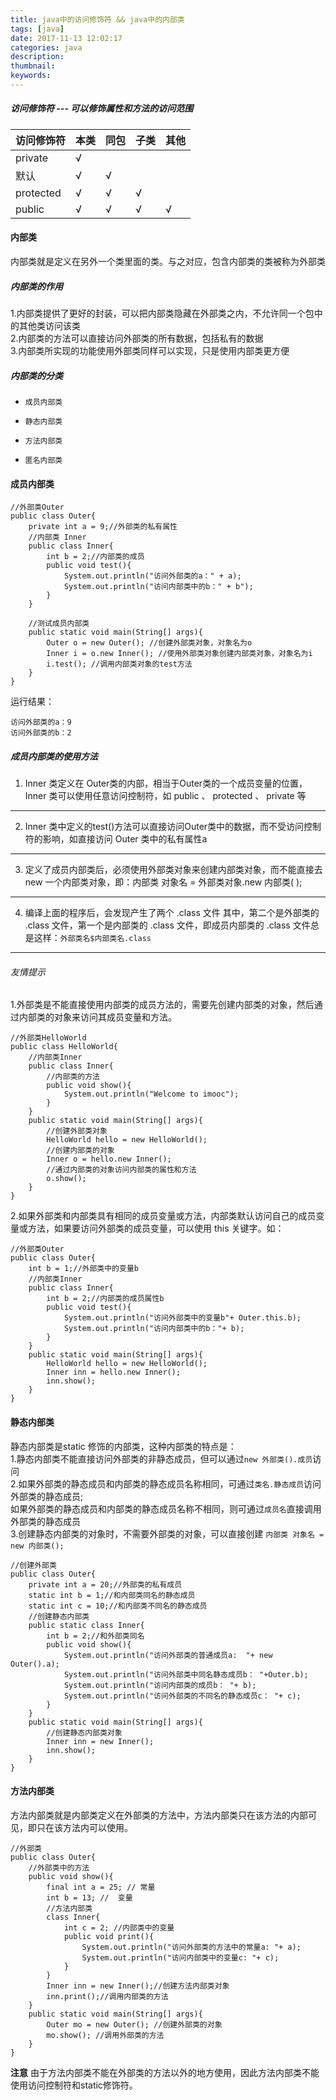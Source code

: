 ```yaml
---
title: java中的访问修饰符 && java中的内部类
tags: [java]
date: 2017-11-13 12:02:17
categories: java 
description:
thumbnail:
keywords:
---
```

##### 访问修饰符 --- 可以修饰属性和方法的访问范围

访问修饰符 | 本类 | 同包 | 子类 | 其他
---|---|---|---|---|
private | √ | | | 
默认 | √ | √ | |
protected | √ | √ | √ |
public | √ | √ | √ | √
<!-- more -->
#### 内部类
内部类就是定义在另外一个类里面的类。与之对应，包含内部类的类被称为外部类
##### 内部类的作用
1.内部类提供了更好的封装，可以把内部类隐藏在外部类之内，不允许同一个包中的其他类访问该类  
2.内部类的方法可以直接访问外部类的所有数据，包括私有的数据  
3.内部类所实现的功能使用外部类同样可以实现，只是使用内部类更方便
##### 内部类的分类  
-     成员内部类
-     静态内部类
-     方法内部类
-     匿名内部类
#### 成员内部类
```
//外部类Outer
public class Outer{
    private int a = 9;//外部类的私有属性
    //内部类 Inner
    public class Inner{
        int b = 2;//内部类的成员
        public void test(){
            System.out.println("访问外部类的a：" + a);
            System.out.println("访问内部类中的b：" + b");
        }
    }
    
    //测试成员内部类
    public static void main(String[] args){
        Outer o = new Outer(); //创建外部类对象，对象名为o
        Inner i = o.new Inner(); //使用外部类对象创建内部类对象，对象名为i
        i.test(); //调用内部类对象的test方法
    }
}
```
运行结果：
```
访问外部类的a：9
访问外部类的b：2
```
##### 成员内部类的使用方法
1. Inner 类定义在 Outer类的内部，相当于Outer类的一个成员变量的位置，Inner 类可以使用任意访问控制符，如 public 、 protected 、 private 等  

---

2. Inner 类中定义的test()方法可以直接访问Outer类中的数据，而不受访问控制符的影响，如直接访问 Outer 类中的私有属性a  

---

3. 定义了成员内部类后，必须使用外部类对象来创建内部类对象，而不能直接去 new 一个内部类对象，即：内部类 对象名 = 外部类对象.new 内部类( );  

---

4. 编译上面的程序后，会发现产生了两个 .class 文件 其中，第二个是外部类的 .class 文件，第一个是内部类的 .class 文件，即成员内部类的 .class 文件总是这样：`外部类名$内部类名.class`

---
###### 友情提示
1.外部类是不能直接使用内部类的成员方法的，需要先创建内部类的对象，然后通过内部类的对象来访问其成员变量和方法。
```
//外部类HelloWorld
public class HelloWorld{
    //内部类Inner
    public class Inner{
        //内部类的方法
        public void show(){
            System.out.println("Welcome to imooc");
        }
    }
    public static void main(String[] args){
        //创建外部类对象
        HelloWorld hello = new HelloWorld();
        //创建内部类的对象
        Inner o = hello.new Inner();
        //通过内部类的对象访问内部类的属性和方法
        o.show();
    }
}
```
2.如果外部类和内部类具有相同的成员变量或方法，内部类默认访问自己的成员变量或方法，如果要访问外部类的成员变量，可以使用 this 关键字。如：
```
//外部类Outer
public class Outer{
    int b = 1;//外部类中的变量b
    //内部类Inner
    public class Inner{
        int b = 2;//内部类的成员属性b
        public void test(){
            System.out.println("访问外部类中的变量b"+ Outer.this.b);
            System.out.println("访问内部类中的b："+ b);
        }
    }
    public static void main(String[] args){
        HelloWorld hello = new HelloWorld();
        Inner inn = hello.new Inner();
        inn.show();
    }
}
```
#### 静态内部类
静态内部类是static 修饰的内部类，这种内部类的特点是：  
1.静态内部类不能直接访问外部类的非静态成员，但可以通过`new 外部类().成员`访问  
2.如果外部类的静态成员和内部类的静态成员名称相同，可通过`类名.静态成员`访问外部类的静态成员;  
如果外部类的静态成员和内部类的静态成员名称不相同，则可通过`成员名`直接调用外部类的静态成员  
3.创建静态内部类的对象时，不需要外部类的对象，可以直接创建 `内部类 对象名 = new 内部类();`
```
//创建外部类
public class Outer{
    private int a = 20;//外部类的私有成员
    static int b = 1;//和内部类同名的静态成员
    static int c = 10;//和内部类不同名的静态成员
    //创建静态内部类
    public static class Inner{
        int b = 2;//和外部类同名
        public void show(){
            System.out.println("访问外部类的普通成员a:  "+ new Outer().a);
            System.out.println("访问外部类中同名静态成员b： "+Outer.b);
            System.out.println("访问内部类的成员b： "+ b);
            System.out.println("访问外部类的不同名的静态成员c： "+ c);
        }
    }
    public static void main(String[] args){
        //创建静态内部类对象
        Inner inn = new Inner();
        inn.show();
    }
}
```
#### 方法内部类
方法内部类就是内部类定义在外部类的方法中，方法内部类只在该方法的内部可见，即只在该方法内可以使用。
```
//外部类
public class Outer{
    //外部类中的方法
    public void show(){
        final int a = 25; // 常量
        int b = 13; //  变量
        //方法内部类
        class Inner{
            int c = 2; //内部类中的变量
            public void print(){
                System.out.println("访问外部类的方法中的常量a: "+ a);
                System.out.println("访问内部类中的变量c: "+ c);
            }
        }
        Inner inn = new Inner();//创建方法内部类对象
        inn.print();//调用内部类的方法
    }
    public static void main(String[] args){
        Outer mo = new Outer(); //创建外部类的对象
        mo.show(); //调用外部类的方法
    }
}
```
**注意** 由于方法内部类不能在外部类的方法以外的地方使用，因此方法内部类不能使用访问控制符和static修饰符。
